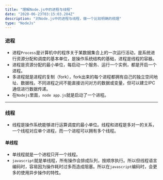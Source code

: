 ```yaml
---
title: "理解Node.js中的进程与线程"
date: "2020-06-23T03:15:03.284Z"
description: "对Node.js中的进程与线程，做一个比较明确的梳理"
type: "NodeJs"
---
```


### 进程
* 进程`Process`是计算机中的程序关于某数据集合上的一次运行活动，是系统进行资源分配和调度的基本单位，是操作系统结构的基础，进程是线程的容器。
* 进程是资源分配的最小单位，每启动一个服务、运行一个实例，都是开启一个进程。
* 多进程就是进程的复制（fork），fork出来的每个进程都拥有自己的独立空间地址、数据栈，不同进程之间不能直接访问对方的数据或变量，但可以建立IPC通信进行数据传递。
* 在`Nodejs`里面，`node app.js`就是启动了一个进程。

-----------------------------------------

### 线程
* 线程是操作系统能够进行运算调度的最小单位。线程和进程是多对一的关系，一个线程对应单个进程，而一个进程可以拥有多个线程。

#### 单线程
* 单线程就是一个进程只开一个线程。
* `javascript`就是单线程，所有操作会排成队列，按顺序执行。所以但线程语言编码时，容易因为操作耗时过多而造成阻塞。所以在`javascript`编码时，会更多的使用异步操作的特性。